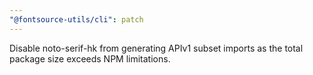 ```yaml
---
"@fontsource-utils/cli": patch
---
```


Disable noto-serif-hk from generating APIv1 subset imports as the total package size exceeds NPM limitations.
